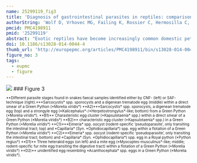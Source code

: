```yaml
---
name: 25299119_fig3
title: 'Diagnosis of gastrointestinal parasites in reptiles: comparison of two coprological methods.'
authorString: 'Wolf D, Vrhovec MG, Failing K, Rossier C, Hermosilla C, Pantchev N.'
pmcid: PMC4198911
pmid: '25299119'
abstract: "Exotic reptiles have become increasingly common domestic pets worldwide and are well known to be carriers of different parasites including some with zoonotic potential. The need of accurate diagnosis of gastrointestinal endoparasite infections in domestic reptiles is therefore essential, not only for the well-being of captive reptiles but also for the owners. Here, two different approaches for the detection of parasite stages in reptile faeces were compared: a combination of native and iodine stained direct smears together with a flotation technique (CNF) versus the standard SAF-method.A total of 59 different reptile faeces (20 lizards, 22 snakes, 17 tortoises) were coprologically analyzed by the two methods for the presence of endoparasites. Analyzed reptile faecal samples contained a broad spectrum of parasites (total occurence 93.2%, n = 55) including different species of nematodes (55.9%, n = 33), trematodes (15.3%, n = 9), pentastomids (3.4%, n = 2) and protozoans (47.5%, n = 28). Associations between the performances of both methods to detect selected single parasite stages or groups of such were evaluated by Fisher's exact test and marginal homogeneity was tested by the McNemar test. In 88.1% of all examined samples (n = 52, 95% confidence interval [CI] = 77.1 - 95.1%) the two diagnostic methods rendered differing results, and the McNemar test for paired observations showed highly significant differences of the detection frequency (P < 0.0001).The combination of direct smears/flotation proved superior in the detection of flagellates trophozoites, coccidian oocysts and nematode eggs, especially those of oxyurids. SAF-technique was superior in detecting larval stages and trematode eggs, but this advantage failed to be statistically significant (P = 0.13). Therefore, CNF is the recommended method for routine faecal examination of captive reptiles while the SAF-technique is advisable as additional measure particularly for wild caught animals and individuals which are to be introduced into captive collections."
doi: 10.1186/s13028-014-0044-4
thumb_url: 'http://europepmc.org/articles/PMC4198911/bin/s13028-014-0044-4-3.gif'
figure_no: 3
tags:
  - eupmc
  - figure
---
```

<img src='http://europepmc.org/articles/PMC4198911/bin/s13028-014-0044-4-3.jpg' style='max-height: 300px'>
### Figure 3
<p style='font-size: 10px;'>**Different parasite stages found in snakes faecal samples identified either by CNF- (left) or SAF-technique (right).***Sarcocystis* spp. sporocysts and a digenean trematode egg (middle) within a direct smear of a Green Python (*Morelia viridis*) **A2)***Sarcocystis* spp. sporocysts, a digenean trematode egg (top) and a strongyle egg (*Kalicephalus*-/*Herpetostrongylus*-like; bottom) from a Green Python (*Morelia viridis*). **B1)** Charasteristic egg cluster (*Kapsulotaenia* spp.) within a direct smear of a Green Python (*Morelia viridis*) **B2)** characteristic egg cluster (*Kapsulotaenia* spp.) in a Green Python (*Morelia viridis*) **C1)***Eimeria* spp. oocyst (rodent-specific ‘pseudoparasite’, only transiting the intestinal tract; top) and *Capillaria* (Syn. *Ophidiocapillaria*) spp. egg within a flotation of a Green Python (*Morelia viridis*) **C2)***Eimeria* spp. oocyst (rodent-specific ‘pseudoparasite’, only transiting the intestinal tract; bottom) and *Capillaria* (Syn. *Ophidiocapillaria*) spp. egg in a Royal python (*Python regius*) **D1)** Three heterakid eggs (on left) and a mite egg (*Myocoptes-musculinus*-like; middle; rodent-specific fur mite egg transiting the digestive tract) within a flotation of a Green Python (*Morelia viridis*) **D2)** unidentified egg resembling *Acanthocephala* spp. eggs in a Green Python (*Morelia viridis*).</p>